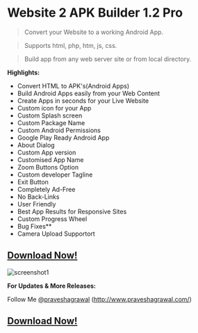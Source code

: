 # **Website 2 APK Builder 1.2 Pro**

>Convert your Website to a working Android App.

>Supports html, php, htm, js, css.

>Build app from any web server site or from local directory.

 **Highlights:**
 - Convert HTML to APK's(Android Apps)
 - Build Android Apps easily from your Web Content
 - Create Apps in seconds for your Live Website
 - Custom icon for your App
 - Custom Splash screen
 - Custom Package Name
 - Custom Android Permissions
 - Google Play Ready Android App
 - About Dialog
 - Custom App version
 - Customised App Name
 - Zoom Buttons Option
 - Custom developer Tagline
 - Exit Button
 - Completely Ad-Free
 - No Back-Links
 - User Friendly
 - Best App Results for Responsive Sites
 - Custom Progress Wheel
 - Bug Fixes**
 - Camera Upload Supportort

## **[Download Now!](https://github.com/praveshagrawal/Website-2-APK-Builder/releases/download/Website_2_APK_Builder_1.2_Pro/Website.2.APK.Builder.1.2.Pro.exe)**



![screenshot1](http://a.fsdn.com/con/app/proj/website2apk/screenshots/Screenshot1_1.2.png)

**For Updates & More Releases:**

Follow Me [@praveshagrawal](https://github.com/praveshagrawal/)
(http://www.praveshagrawal.com/)

## **[Download Now!](https://github.com/praveshagrawal/Website-2-APK-Builder/releases/download/Website_2_APK_Builder_1.2_Pro/Website.2.APK.Builder.1.2.Pro.exe)**

